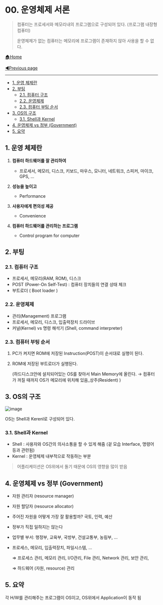 # 00. 운영체제 서론

> 컴퓨터는 프로세서와 메모리내의 프로그램으로 구성되어 있다. (프로그램 내장형 컴퓨터)
>
> 운영체제가 없는 컴퓨터는 메모리에 프로그램이 존재하지 않아 사용을 할 수 없다.

[🏠Home](https://github.com/batboy118/Study_Note)

[◀Previous page ](./README.md)

---

<!-- TOC -->

- [1. 운영 체제란](#1-운영-체제란)
- [2. 부팅](#2-부팅)
	- [2.1. 컴퓨터 구조](#21-컴퓨터-구조)
	- [2.2. 운영체제](#22-운영체제)
	- [2.3. 컴퓨터 부팅 순서](#23-컴퓨터-부팅-순서)
- [3. OS의 구조](#3-os의-구조)
	- [3.1. Shell과 Kernel](#31-shell과-kernel)
- [4. 운영체제 vs 정부 (Government)](#4-운영체제-vs-정부-government)
- [5. 요약](#5-요약)

<!-- /TOC -->

## 1. 운영 체제란

1. **컴퓨터 하드웨어를 잘 관리하여**

   - 프로세서, 메모리, 디스크, 키보드, 마우스, 모니터, 네트워크, 스피커, 마이크, GPS, …
2. **성능을 높이고**
   - Performance
3. **사용자에게 편의성 제공**

    - Convenience
4. **컴퓨터 하드웨어를 관리하는 프로그램**

   - Control program for computer

## 2. 부팅

### 2.1. 컴퓨터 구조

- 프로세서, 메모리(RAM, ROM), 디스크
- POST (Power-On Self-Test) : 컴퓨터 장치들의 연결 상태 체크
- 부트로더 ( Boot loader )

### 2.2. 운영체제

- 관리(Management) 프로그램
- 프로세서, 메모리, 디스크, 입출력장치 드라이브
- 커널(Kernel) vs 명령 해석기 (Shell, command interpreter)

### 2.3. 컴퓨터 부팅 순서

1. PC가 켜지면 ROM에 저장된 Instruction(POST)이 순서대로 실행이 된다.

2. ROM에 저장된 부트로더가 실행된다.

   (하드디스크안에 설치되어있는 OS를 찾아서 Main Memory에 올린다. → 컴퓨터가 꺼질 때까지 OS가 메모리에 위치해 있음_상주(Resident) )

## 3. OS의 구조

![image](https://user-images.githubusercontent.com/53181778/76728416-897cf800-674e-11ea-98f1-e4ce1614955f.png)

OS는 Shell과 Kerenl로 구성되어 있다.

### 3.1. Shell과 Kernel

- Shell : 사용자와 OS간의 의사소통을 할 수 있게 해줌 (겉 모습 Interface, 명령어 등과 관련됨)
- Kernel : 운영체제 내부적으로 작동하는 부분

> 어플리케이션은 OS위에서 돌기 때문에 OS의 영향을 많이 받음

## 4. 운영체제 vs 정부 (Government)

- 자원 관리자 (resource manager)
- 자원 할당자 (resource allocator)
- 주어진 자원을 어떻게 가장 잘 활용할까? 국토, 인력, 예산
- 정부가 직접 일하지는 않는다
- 업무별 부서: 행정부, 교육부, 국방부, 건설교통부, 농림부, …
- 프로세스, 메모리, 입출력장치, 파일시스템, …

  ⇒ 프로세스 관리, 메모리 관리, I/O관리, File 관리, Network 관리, 보안 관리,

  ⇒ 하드웨어 (자원, resource) 관리

## 5. 요약

각 H/W를 관리해주는 프로그램이 OS이고, OS위에서 Application이 동작 됨
